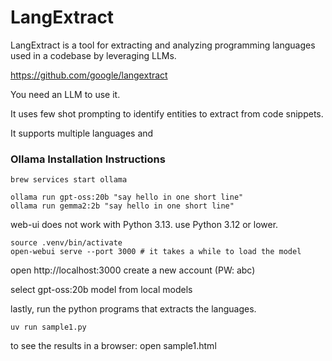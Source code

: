 
# LangExtract

LangExtract is a tool for extracting and analyzing programming languages used in a codebase by leveraging LLMs.

https://github.com/google/langextract

You need an LLM to use it.

It uses few shot prompting to identify entities to extract from code snippets.

It supports multiple languages and

### Ollama Installation Instructions

```shell
brew services start ollama
```

```shell
ollama run gpt-oss:20b "say hello in one short line"
ollama run gemma2:2b "say hello in one short line"
```

web-ui does not work with Python 3.13. use Python 3.12 or lower.

```shell
source .venv/bin/activate
open-webui serve --port 3000 # it takes a while to load the model
```

open http://localhost:3000
create a new account (PW: abc)

select gpt-oss:20b model from local models

lastly, run the python programs that extracts the languages.

```shell
uv run sample1.py
```

to see the results in a browser:
open sample1.html